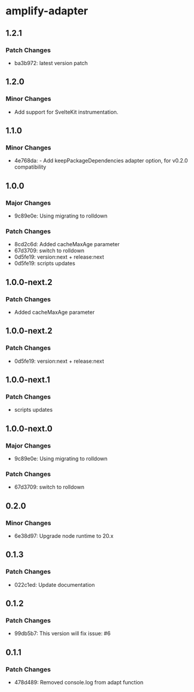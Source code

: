 # amplify-adapter

## 1.2.1

### Patch Changes

- ba3b972: latest version patch

## 1.2.0

### Minor Changes

- Add support for SvelteKit instrumentation.

## 1.1.0

### Minor Changes

- 4e768da: - Add keepPackageDependencies adapter option, for v0.2.0 compatibility

## 1.0.0

### Major Changes

- 9c89e0e: Using migrating to rolldown

### Patch Changes

- 8cd2c6d: Added cacheMaxAge parameter
- 67d3709: switch to rolldown
- 0d5fe19: version:next + release:next
- 0d5fe19: scripts updates

## 1.0.0-next.2

### Patch Changes

- Added cacheMaxAge parameter

## 1.0.0-next.2

### Patch Changes

- 0d5fe19: version:next + release:next

## 1.0.0-next.1

### Patch Changes

- scripts updates

## 1.0.0-next.0

### Major Changes

- 9c89e0e: Using migrating to rolldown

### Patch Changes

- 67d3709: switch to rolldown

## 0.2.0

### Minor Changes

- 6e38d97: Upgrade node runtime to 20.x

## 0.1.3

### Patch Changes

- 022c1ed: Update documentation

## 0.1.2

### Patch Changes

- 99db5b7: This version will fix issue: #6

## 0.1.1

### Patch Changes

- 478d489: Removed console.log from adapt function
